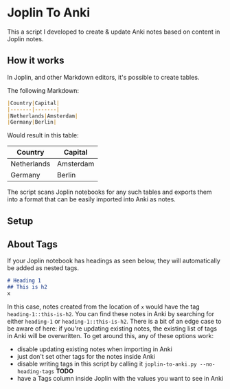 # Joplin To Anki

This a script I developed to create & update Anki notes based on content in Joplin notes.

## How it works

In Joplin, and other Markdown editors, it's possible to create tables.

The following Markdown:
```markdown
|Country|Capital|
|-------|-------|
|Netherlands|Amsterdam|
|Germany|Berlin|
```

Would result in this table:

|Country|Capital|
|-------|-------|
|Netherlands|Amsterdam|
|Germany|Berlin|

The script scans Joplin notebooks for any such tables and exports them into a format that can be easily imported into Anki as notes.

## Setup

## About Tags

If your Joplin notebook has headings as seen below, they will automatically be added as nested tags.
```markdown
# Heading 1
## This is h2
x
```

In this case, notes created from the location of `x` would have the tag `heading-1::this-is-h2`.
You can find these notes in Anki by searching for either `heading-1` or `heading-1::this-is-h2`.
There is a bit of an edge case to be aware of here: if you're updating existing notes, the existing list of tags in Anki will be overwritten.
To get around this, any of these options work:

- disable updating existing notes when importing in Anki
- just don't set other tags for the notes inside Anki
- disable writing tags in this script by calling it `joplin-to-anki.py --no-heading-tags` **TODO**
- have a Tags column inside Joplin with the values you want to see in Anki

